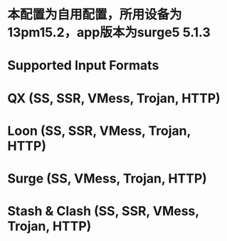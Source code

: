 # 本配置为自用配置，所用设备为13pm15.2，app版本为surge5 5.1.3
# Supported Input Formats
# QX (SS, SSR, VMess, Trojan, HTTP)
# Loon (SS, SSR, VMess, Trojan, HTTP)
# Surge (SS, VMess, Trojan, HTTP)
# Stash & Clash (SS, SSR, VMess, Trojan, HTTP)
